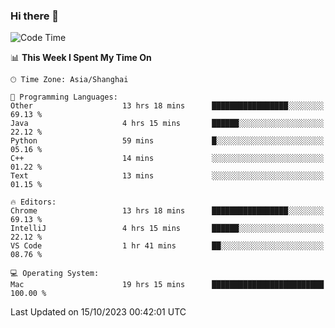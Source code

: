 ### Hi there 👋


<!--START_SECTION:waka-->
![Code Time](http://img.shields.io/badge/Code%20Time-1%2C211%20hrs%2057%20mins-blue)

📊 **This Week I Spent My Time On** 

```text
🕑︎ Time Zone: Asia/Shanghai

💬 Programming Languages: 
Other                    13 hrs 18 mins      █████████████████░░░░░░░░   69.13 % 
Java                     4 hrs 15 mins       ██████░░░░░░░░░░░░░░░░░░░   22.12 % 
Python                   59 mins             █░░░░░░░░░░░░░░░░░░░░░░░░   05.16 % 
C++                      14 mins             ░░░░░░░░░░░░░░░░░░░░░░░░░   01.22 % 
Text                     13 mins             ░░░░░░░░░░░░░░░░░░░░░░░░░   01.15 % 

🔥 Editors: 
Chrome                   13 hrs 18 mins      █████████████████░░░░░░░░   69.13 % 
IntelliJ                 4 hrs 15 mins       ██████░░░░░░░░░░░░░░░░░░░   22.12 % 
VS Code                  1 hr 41 mins        ██░░░░░░░░░░░░░░░░░░░░░░░   08.76 % 

💻 Operating System: 
Mac                      19 hrs 15 mins      █████████████████████████   100.00 % 
```


 Last Updated on 15/10/2023 00:42:01 UTC
<!--END_SECTION:waka-->

<!--
**SillyPasty/SillyPasty** is a ✨ _special_ ✨ repository because its `README.md` (this file) appears on your GitHub profile.

Here are some ideas to get you started:

- 🔭 I’m currently working on ...
- 🌱 I’m currently learning ...
- 👯 I’m looking to collaborate on ...
- 🤔 I’m looking for help with ...
- 💬 Ask me about ...
- 📫 How to reach me: ...
- 😄 Pronouns: ...
- ⚡ Fun fact: ...
-->


